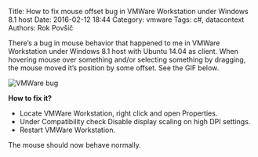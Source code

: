 Title: How to fix mouse offset bug in VMWare Workstation under Windows 8.1 host
Date: 2016-02-12 18:44
Category: vmware
Tags: c#, datacontext
Authors: Rok Povšič

There’s a bug in mouse behavior that happened to me in VMWare Workstation under Windows 8.1 host with Ubuntu 14.04 as client. When hovering mouse over something and/or selecting something by dragging, the mouse moved it’s position by some offset. See the GIF below.

![VMWare bug]({filename}/images/vmware_bug.gif)

**How to fix it?**

- Locate VMWare Workstation, right click and open Properties.
- Under Compatibility check Disable display scaling on high DPI settings.
- Restart VMWare Workstation.

The mouse should now behave normally.